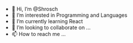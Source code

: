 - 👋 Hi, I’m @Shrosch
- 👀 I’m interested in Programming and Languages
- 🌱 I’m currently learning React
- 💞️ I’m looking to collaborate on ...
- 📫 How to reach me ...

<!---
Shrosch/Shrosch is a ✨ special ✨ repository because its `README.md` (this file) appears on your GitHub profile.
You can click the Preview link to take a look at your changes.
--->
